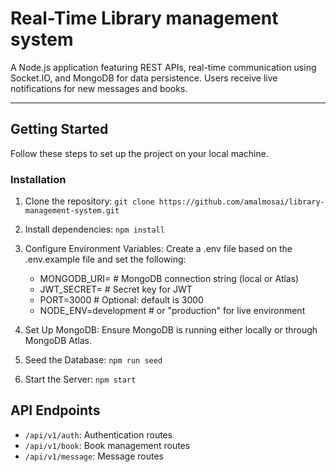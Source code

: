 # Real-Time Library management system

A Node.js application featuring REST APIs, real-time communication using Socket.IO, and MongoDB for data persistence. Users receive live notifications for new messages and books.

---

## Getting Started

Follow these steps to set up the project on your local machine.

### Installation

1. Clone the repository:
   `git clone https://github.com/amalmosai/library-management-system.git`

2. Install dependencies:
   `npm install`

3. Configure Environment Variables:
   Create a .env file based on the .env.example file and set the following:

    - MONGODB_URI=<your-mongodb-uri> # MongoDB connection string (local or Atlas)
    - JWT_SECRET=<your-jwt-secret> # Secret key for JWT
    - PORT=3000 # Optional: default is 3000
    - NODE_ENV=development # or "production" for live environment

4. Set Up MongoDB:
   Ensure MongoDB is running either locally or through MongoDB Atlas.

5. Seed the Database:
   `npm run seed`

6. Start the Server:
   `npm start`

## API Endpoints

- `/api/v1/auth`: Authentication routes
- `/api/v1/book`: Book management routes
- `/api/v1/message`: Message routes
